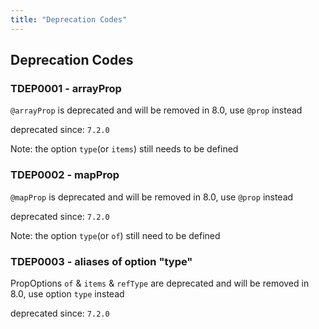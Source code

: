 ```yaml
---
title: "Deprecation Codes"
---
```


## Deprecation Codes

### TDEP0001 - arrayProp

`@arrayProp` is deprecated and will be removed in 8.0, use `@prop` instead

deprecated since: `7.2.0`

Note: the option `type`(or `items`) still needs to be defined

### TDEP0002 - mapProp

`@mapProp` is deprecated and will be removed in 8.0, use `@prop` instead

deprecated since: `7.2.0`

Note: the option `type`(or `of`) still need to be defined

### TDEP0003 - aliases of option "type"

PropOptions `of` & `items` & `refType` are deprecated and will be removed in 8.0, use option `type` instead

deprecated since: `7.2.0`
